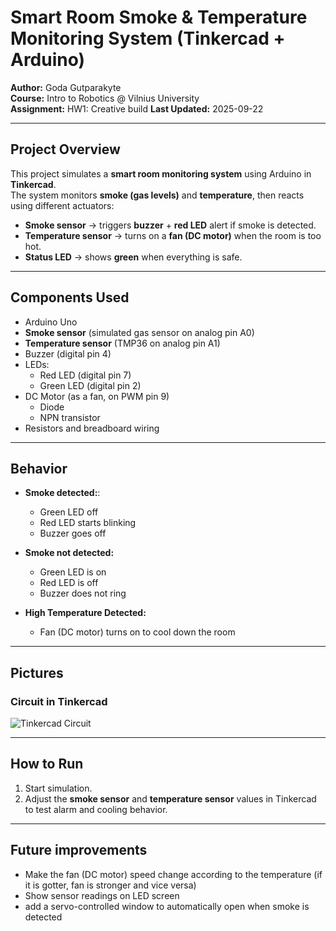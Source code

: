# Smart Room Smoke & Temperature Monitoring System (Tinkercad + Arduino)

**Author:** Goda Gutparakyte  
**Course:** Intro to Robotics @ Vilnius University  
**Assignment:** HW1: Creative build
**Last Updated:** 2025-09-22  

---

## Project Overview
This project simulates a **smart room monitoring system** using Arduino in **Tinkercad**.  
The system monitors **smoke (gas levels)** and **temperature**, then reacts using different actuators:

- **Smoke sensor** → triggers **buzzer** + **red LED** alert if smoke is detected.  
- **Temperature sensor** → turns on a **fan (DC motor)** when the room is too hot.  
- **Status LED** → shows **green** when everything is safe.  


---

## Components Used
- Arduino Uno  
- **Smoke sensor** (simulated gas sensor on analog pin A0)  
- **Temperature sensor** (TMP36 on analog pin A1)  
- Buzzer (digital pin 4)  
- LEDs:  
  - Red LED (digital pin 7) 
  - Green LED (digital pin 2)
- DC Motor (as a fan, on PWM pin 9)
  - Diode
  - NPN transistor 
- Resistors and breadboard wiring
---

## Behavior
- **Smoke detected:**:
  - Green LED off
  - Red LED starts blinking
  - Buzzer goes off
    
- **Smoke not detected:**  
  - Green LED is on  
  - Red LED is off  
  - Buzzer does not ring 

- **High Temperature Detected:**  
  - Fan (DC motor) turns on to cool down the room  

---

## Pictures

### Circuit in Tinkercad
![Tinkercad Circuit](images/smart_room_system_circuit.png)


---

## How to Run 
1. Start simulation.  
2. Adjust the **smoke sensor** and **temperature sensor** values in Tinkercad to test alarm and cooling behavior.  

---

## Future improvements
- Make the fan (DC motor) speed change according to the temperature (if it is gotter, fan is stronger and vice versa)
- Show sensor readings on LED screen
- add a servo-controlled window to automatically open when smoke is detected
